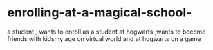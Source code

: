 # enrolling-at-a-magical-school-
a student , wants to enroll as a student at hogwarts ,wants to become friends with kidsmy age on virtual world and at hogwarts on a game 
